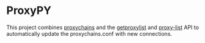 # ProxyPY
This project combines [proxychains](https://github.com/haad/proxychains) and the [getproxylist](https://getproxylist.com/) and [proxy-list](https://proxy-list.download) API to automatically update the proxychains.conf with new connections.
